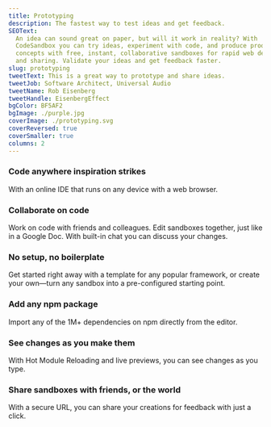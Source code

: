 ```yaml
---
title: Prototyping
description: The fastest way to test ideas and get feedback.
SEOText:
  An idea can sound great on paper, but will it work in reality? With
  CodeSandbox you can try ideas, experiment with code, and produce proof of
  concepts with free, instant, collaborative sandboxes for rapid web development
  and sharing. Validate your ideas and get feedback faster.
slug: prototyping
tweetText: This is a great way to prototype and share ideas.
tweetJob: Software Architect, Universal Audio
tweetName: Rob Eisenberg
tweetHandle: EisenbergEffect
bgColor: BF5AF2
bgImage: ./purple.jpg
coverImage: ./prototyping.svg
coverReversed: true
coverSmaller: true
columns: 2
---
```


<div>

### Code anywhere inspiration strikes

With an online IDE that runs on any device with a web browser.

</div>

<div>

### Collaborate on code

Work on code with friends and colleagues. Edit sandboxes together, just like in
a Google Doc. With built-in chat you can discuss your changes.

</div>

<div>

### No setup, no boilerplate

Get started right away with a template for any popular framework, or create your
own—turn any sandbox into a pre-configured starting point.

</div>

<div>

### Add any npm package

Import any of the 1M+ dependencies on npm directly from the editor.

</div>

<div>

### See changes as you make them

With Hot Module Reloading and live previews, you can see changes as you type.

</div>

<div>

### Share sandboxes with friends, or the world

With a secure URL, you can share your creations for feedback with just a click.

</div>
